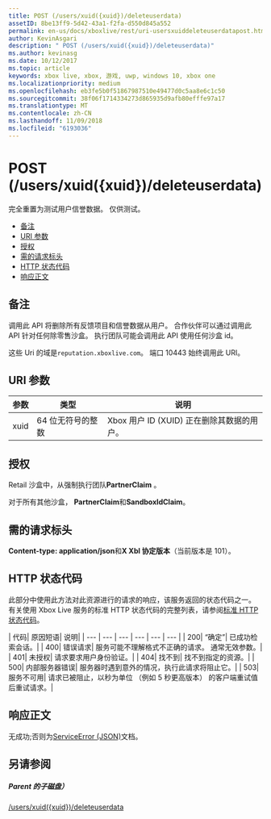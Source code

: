 ```yaml
---
title: POST (/users/xuid({xuid})/deleteuserdata)
assetID: 8be13ff9-5d42-43a1-f2fa-d550d845a552
permalink: en-us/docs/xboxlive/rest/uri-usersxuiddeleteuserdatapost.html
author: KevinAsgari
description: " POST (/users/xuid({xuid})/deleteuserdata)"
ms.author: kevinasg
ms.date: 10/12/2017
ms.topic: article
keywords: xbox live, xbox, 游戏, uwp, windows 10, xbox one
ms.localizationpriority: medium
ms.openlocfilehash: eb3fe5b0f51867987510e49477d0c5aa8e6c1c50
ms.sourcegitcommit: 38f06f1714334273d865935d9afb80efffe97a17
ms.translationtype: MT
ms.contentlocale: zh-CN
ms.lasthandoff: 11/09/2018
ms.locfileid: "6193036"
---
```

# <a name="post-usersxuidxuiddeleteuserdata"></a>POST (/users/xuid({xuid})/deleteuserdata)
完全重置为测试用户信誉数据。 仅供测试。

  * [备注](#ID4EQ)
  * [URI 参数](#ID4E5)
  * [授权](#ID4EJB)
  * [需的请求标头](#ID4E3B)
  * [HTTP 状态代码](#ID4EHC)
  * [响应正文](#ID4EJF)

<a id="ID4EQ"></a>


## <a name="remarks"></a>备注

调用此 API 将删除所有反馈项目和信誉数据从用户。 合作伙伴可以通过调用此 API 针对任何除零售沙盒。 执行团队可能会调用此 API 使用任何沙盒 id。

这些 Uri 的域是`reputation.xboxlive.com`。 端口 10443 始终调用此 URI。

<a id="ID4E5"></a>


## <a name="uri-parameters"></a>URI 参数

| 参数| 类型| 说明|
| --- | --- | --- |
| xuid| 64 位无符号的整数| Xbox 用户 ID (XUID) 正在删除其数据的用户。|

<a id="ID4EJB"></a>


## <a name="authorization"></a>授权

Retail 沙盒中，从强制执行团队**PartnerClaim** 。

对于所有其他沙盒， **PartnerClaim**和**SandboxIdClaim**。

<a id="ID4E3B"></a>


## <a name="required-request-headers"></a>需的请求标头

**Content-type: application/json**和**X Xbl 协定版本**（当前版本是 101）。

<a id="ID4EHC"></a>


## <a name="http-status-codes"></a>HTTP 状态代码

此部分中使用此方法对此资源进行的请求的响应，该服务返回的状态代码之一。 有关使用 Xbox Live 服务的标准 HTTP 状态代码的完整列表，请参阅[标准 HTTP 状态代码](../../additional/httpstatuscodes.md)。

| 代码| 原因短语| 说明|
| --- | --- | --- | --- | --- | --- |
| 200| “确定”| 已成功检索会话。|
| 400| 错误请求| 服务可能不理解格式不正确的请求。 通常无效参数。|
| 401| 未授权| 请求要求用户身份验证。|
| 404| 找不到| 找不到指定的资源。|
| 500| 内部服务器错误| 服务器时遇到意外的情况，执行此请求将阻止它。|
| 503| 服务不可用| 请求已被阻止，以秒为单位 （例如 5 秒更高版本） 的客户端重试值后重试请求。|

<a id="ID4EJF"></a>


## <a name="response-body"></a>响应正文

无成功;否则为[ServiceError (JSON)](../../json/json-serviceerror.md)文档。

<a id="ID4EWF"></a>


## <a name="see-also"></a>另请参阅

<a id="ID4EYF"></a>


##### <a name="parent"></a>Parent 的子磁盘）

[/users/xuid({xuid})/deleteuserdata](uri-usersxuiddeleteuserdata.md)
